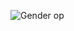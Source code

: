 ![Gender op](https://github.com/sathish-4/Gender-Prediction/assets/114306201/fc0df53b-c202-4aa4-bfa1-9cdefeadfd04)
